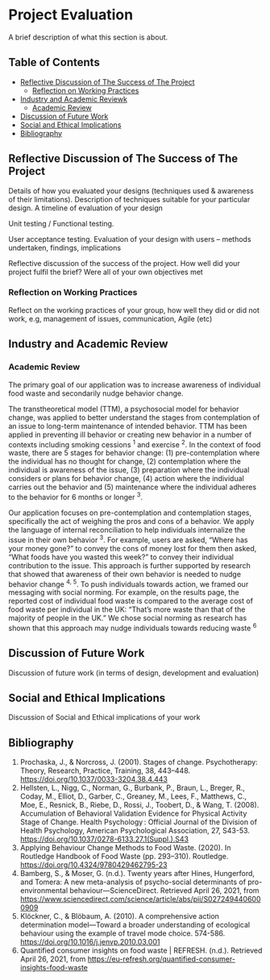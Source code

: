 # Project Evaluation

A brief description of what this section is about.

## Table of Contents
- [Reflective Discussion of The Success of The Project](#reflective-discussion-of-the-success-of-the-project)
	- [Reflection on Working Practices](#reflection-on-working-practices)
- [Industry and Academic Reviewk](#industry-and-academic-review)
	- [Academic Review](#academic-review)
- [Discussion of Future Work](#discussion-of-future-work)
- [Social and Ethical Implications](#social-and-ethical-implications)
- [Bibliography](#bibliography)

## Reflective Discussion of The Success of The Project
Details of how you evaluated your designs (techniques used & awareness of their limitations). Description of techniques suitable for your particular design. A timeline of evaluation of your design

Unit testing / Functional testing.

User acceptance testing. Evaluation of your design with users – methods undertaken, findings, implications

Reflective discussion of the success of the project. How well did your project fulfil the brief? Were all of your own objectives met

### Reflection on Working Practices
Reflect on the working practices of your group, how well they did or did not work, e.g, management of issues, communication, Agile (etc)

## Industry and Academic Review

### Academic Review

The primary goal of our application was to increase awareness of individual food waste and secondarily nudge behavior change. 

The transtheoretical model (TTM), a psychosocial model for behavior change, was applied to better understand the stages from contemplation of an issue to long-term maintenance of intended behavior. TTM has been applied in preventing ill behavior or creating new behavior in a number of contexts including smoking cessions <sup>1</sup> and exercise <sup>2</sup>.  In the context of food waste, there are 5 stages for behavior change: (1) pre-contemplation where the individual has no thought for change, (2) contemplation where the individual is awareness of the issue, (3) preparation where the individual considers or plans for behavior change, (4) action where the individual carries out the behavior and (5) maintenance where the individual adheres to the behavior for 6 months or longer <sup>3</sup>. 

Our application focuses on pre-contemplation and contemplation stages, specifically the act of weighing the pros and cons of a behavior. We apply the language of internal reconciliation to help individuals internalize the issue in their own behavior <sup>3</sup>. For example, users are asked, “Where has your money gone?” to convey the cons of money lost for them then asked, “What foods have you wasted this week?” to convey their individual contribution to the issue.  This approach is further supported by research that showed that awareness of their own behavior is needed to nudge behavior change <sup>4, 5</sup>. To push individuals towards action, we framed our messaging with social norming. For example, on the results page, the reported cost of individual food waste is compared to the average cost of food waste per individual in the UK: “That’s more waste than that of the majority of people in the UK.” We chose social norming as research has shown that this approach may nudge individuals towards reducing waste <sup>6</sup>


## Discussion of Future Work
Discussion of future work (in terms of design, development and evaluation)

## Social and Ethical Implications
Discussion of Social and Ethical implications of your work

## Bibliography

1. Prochaska, J., & Norcross, J. (2001). Stages of change. Psychotherapy: Theory, Research, Practice, Training, 38, 443–448. https://doi.org/10.1037/0033-3204.38.4.443
2. Hellsten, L., Nigg, C., Norman, G., Burbank, P., Braun, L., Breger, R., Coday, M., Elliot, D., Garber, C., Greaney, M., Lees, F., Matthews, C., Moe, E., Resnick, B., Riebe, D., Rossi, J., Toobert, D., & Wang, T. (2008). Accumulation of Behavioral Validation Evidence for Physical Activity Stage of Change. Health Psychology : Official Journal of the Division of Health Psychology, American Psychological Association, 27, S43-53. https://doi.org/10.1037/0278-6133.27.1(Suppl.).S43
3. Applying Behaviour Change Methods to Food Waste. (2020). In Routledge Handbook of Food Waste (pp. 293–310). Routledge. https://doi.org/10.4324/9780429462795-23
4. Bamberg, S., & Moser, G. (n.d.). Twenty years after Hines, Hungerford, and Tomera: A new meta-analysis of psycho-social determinants of pro-environmental behaviour—ScienceDirect. Retrieved April 26, 2021, from https://www.sciencedirect.com/science/article/abs/pii/S0272494406000909
5. Klöckner, C., & Blöbaum, A. (2010). A comprehensive action determination model—Toward a broader understanding of ecological behaviour using the example of travel mode choice. 574-586. https://doi.org/10.1016/j.jenvp.2010.03.001
6. Quantified consumer insights on food waste | REFRESH. (n.d.). Retrieved April 26, 2021, from https://eu-refresh.org/quantified-consumer-insights-food-waste
